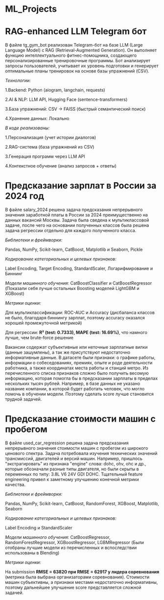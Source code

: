 # ML_Projects

# RAG-enhanced LLM Telegram бот
В файле tg_gym_bot реализован Telegram-бот на базе LLM (Large Language Model) с RAG (Retrieval-Augmented Generation). Он выполняет функцию интеллектуального фитнес-помощника, создающего персонализированные тренировочные программы. Бот анализирует запросы пользователей, учитывает их уровень подготовки и генерирует оптимальные планы тренировок на основе базы упражнений (CSV).

*Технологии:*

1.Backend: Python (aiogram, langchain, requests)

2.AI & NLP: LLM API, Hugging Face (sentence-transformers)

3.База упражнений: CSV → FAISS (быстрый семантический поиск)

4.Хранение данных: Локально

*В коде реализованы:*

1.Персонализация (учет истории диалогов)

2.RAG-система (база упражнений из CSV)

3.Генерация программ через LLM API

4.Контекстное обучение (анализ запросов + ответы)

# Предсказание зарплат в России за 2024 год
В файле salary_2024 решена задача предсказания непрерывного значения заработной платы в России за 2024 преимущественно на данных вакансий Москвы. Задача была сведена к мультиклассовой задаче, после чего на основании полученных классов была решена задача регрессии отдельно для каждого полученного класса.

*Библиотеки и фреймворки:*

Pandas, NumPy, Scikit-learn, CatBoost, Matplotlib и Seaborn, Pickle

*Кодирование категориальных и целевых признаков:*

Label Encoding, Target Encoding, StandardScaler, Логарифмирование и Биннинг

*Модели машинного обучения:* CatBoostClassifier и CatBoostRegressor (Показали себя лучше остальных Boosting моделей LightGBM и XGBoost)

*Метрики оценки:*

Для мультиклассификации: ROC-AUC и Accuracy (дисбаланса классов не было, благодаря биннингу зарплат, поэтому accuracy оказался хорошей промежуточной метрикой)

Для регрессии: **R² (test: 0.7333), MAPE (test: 16.69%)**, что намного лучше, чем brute-force решение

Вакансии содержат субъективные или неточные зарплатные вилки (данные зашумлены), а так же присутствуют недостаточно информативные данные. В датасете были признаки: о графике работы, информации о собеседованиях, премиях, опыте и роде деятельности работника, а также координатах места работы и станций метро. Из перечисленного списка признаков сложно было получить весомую информацию, которая помогла бы в предсказании зарплаты в пределах нескольких тысяч рублей. Например, в базе данных не указано название компании, в которой будет работать человек, что могло помочь в обучении модели. Поэтому сделать score лучше становится трудной задачей. 

# Предсказание стоимости машин с пробегом
В файле used_car_regression решена задача предсказания непрерывного значения стоимости машин с пробегом из широкого ценового спектра. Задача потребовала изучения технических значений трансмиссий, двигателей и версий машин. Например, пришлось "экстрагировать" из признака "engine" слова: dohc, ohv, ohc и др., которые обозначали разные типы двигателя, но были скрыты в переменных по типу: 3.8L V6 24V GDI DOHC. Тщательный feature engineering привел к заметному улучшению конечной метрики качества.

*Библиотеки и фреймворки:*

Pandas, NumPy, Scikit-learn, CatBoost, RandomForest, XGBoost, Matplotlib, Seaborn

*Кодирование категориальных и целевых признаков:*

Label Encoding и StandardScaler

*Модели машинного обучения:* CatBoostRegressor, RandomForestRegressor, XGBoostRegressor, LGBMRegressor (Были отобраны лучшие модели из перечисленных и вспоследствии использованы в Blending)

*Метрики оценки:*

На submission **RMSE = 63820 при RMSE = 62917 у лидера соревнования** (метрика была выбрана организаторами соревнования). Стоимости машин субъективны, а признаки местами недостаточно информативны, поэтому дальнейшее улучшение score представляется сложной задачей.

